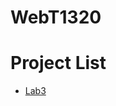 # WebT1320

<h1>Project List</h1>

<ul>
    <li><a href="Lab3/index.html" target="_blank">Lab3</a></li>
<ul>